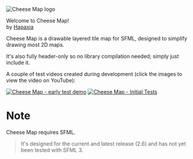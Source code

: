 ![Cheese Map logo](https://i.imgur.com/YukQl9v.png "Cheese Map logo")

Welcome to Cheese Map!  
by [Hapaxia](http://github.com/Hapaxia)

Cheese Map is a drawable layered tile map for SFML, designed to simplify drawing most 2D maps.

It's also fully header-only so no library compilation needed; simply just include it.

A couple of test videos created during development (click the images to view the video on YouTube):

[![Cheese Map - early test demo](https://img.youtube.com/vi/de0OGuVQkGk/0.jpg)](https://www.youtube.com/watch?v=de0OGuVQkGk)
[![Cheese Map - Initial Tests](https://img.youtube.com/vi/fxsmWH_VPNQ/0.jpg)](https://www.youtube.com/watch?v=fxsmWH_VPNQ)


# Note
Cheese Map requires SFML.
> It's designed for the current and latest release (2.6) and has not yet been tested with SFML 3.
